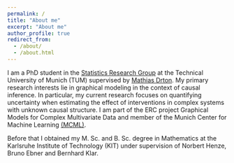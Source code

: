 ```yaml
---
permalink: /
title: "About me"
excerpt: "About me"
author_profile: true
redirect_from: 
  - /about/
  - /about.html
---
```


I am a PhD student in the [Statistics Research Group](https://www.math.cit.tum.de/en/math/research/groups/statistics) at the Technical University of Munich (TUM) supervised by [Mathias Drton](https://www.math.cit.tum.de/en/math/people/professors/drton-mathias/). My primary research interests lie in graphical modeling in the context of causal inference. In particular, my current research focuses on quantifying uncertainty when estimating the effect of interventions in complex systems with unknown causal structure. I am part of the ERC project Graphical Models for Complex Multivariate Data and member of the Munich Center for Machine Learning [(MCML)](https://mcml.ai/).

Before that I obtained my M. Sc. and B. Sc. degree in Mathematics at the Karlsruhe Institute of Technology (KIT) under supervision of Norbert Henze, Bruno Ebner and Bernhard Klar.